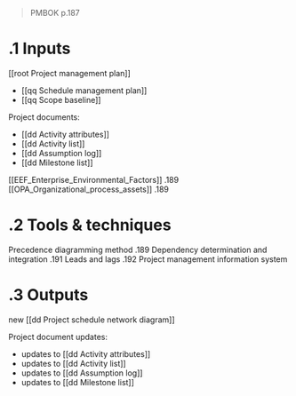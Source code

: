 > PMBOK p.187
# .1 Inputs

[[root Project management plan]]
* [[qq Schedule management plan]]
* [[qq Scope baseline]]

Project documents:
* [[dd Activity attributes]]
* [[dd Activity list]]
* [[dd Assumption log]]
* [[dd Milestone list]]

[[EEF_Enterprise_Environmental_Factors]] .189
[[OPA_Organizational_process_assets]] .189

# .2 Tools & techniques
Precedence diagramming method .189
Dependency determination and integration .191
Leads and lags .192
Project management information system

# .3 Outputs
new [[dd Project schedule network diagram]]

Project document updates:
* updates to [[dd Activity attributes]]
* updates to [[dd Activity list]]
* updates to [[dd Assumption log]]
* updates to [[dd Milestone list]]



